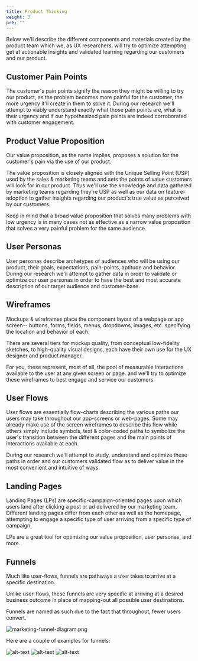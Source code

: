 ```yaml
---
title: Product Thinking
weight: 3
pre: ""
---
```


Below we'll describe the different components and materials created by the product team which we, as UX researchers, will try to optimize attempting get at actionable insights and validated learning regarding our customers and our product.

## Customer Pain Points

The customer's pain points signify the reason they might be willing to try our product, as the problem becomes more painful for the customer, the more urgency it'll create in them to solve it.  During our research we'll attempt to viably understand exactly what those pain points are, what is their urgency and if our hypothesized pain points are indeed corroborated with customer engagement.

## Product Value Proposition

Our value proposition, as the name implies, proposes a solution for the customer's pain via the use of our product.

The value proposition is closely aligned with the Unique Selling Point (USP) used by the sales & marketing teams and sets the points of value customers will look for in our product. Thus we'll use the knowledge and data gathered by marketing teams regarding they're USP as well as our data on feature-adoption to gather insights regarding our product's true value as perceived by our customers.   

Keep in mind that a broad value proposition that solves many problems with low urgency is in many cases not as effective as a narrow value proposition that solves a very painful problem for the same audience.

## User Personas

User personas describe archetypes of audiences who will be using our product, their goals, expectations, pain-points, aptitude and behavior. During our research we'll attempt to gather data in order to validate or optimize our user personas in order to have the best and most accurate description of our target audience and customer-base.  

## Wireframes

Mockups & wireframes place the component layout of a webpage or app screen-- buttons, forms, fields, menus, dropdowns, images, etc. specifying the location and behavior of each.

There are several tiers for mockup quality, from conceptual low-fidelity sketches, to high-quality visual designs, each have their own use for the UX designer and product manager.

For you, these represent, most of all, the pool of measurable interactions available to the user at any given screen or page. and we'll try to optimize these wireframes to best engage and service our customers.

## User Flows

User flows are essentially flow-charts describing the various paths our users may take throughout our app-screens or web-pages. Some may already make use of the screen wireframes to describe this flow while others simply include symbols, text & color-coded paths to symbolize the user's transition between the different pages and the main points of interactions available at each.

During our research we'll attempt to study, understand and optimize these paths in order and our customers validated flow as to deliver value in the most convenient and intuitive of ways.  

## Landing Pages

Landing Pages (LPs) are specific-campaign-oriented pages upon which users land after clicking a post or ad delivered by our marketing team. Different landing pages differ from each other as well as the homepage, attempting to engage a specific type of user arriving from a specific type of campaign.

LPs are a great tool for optimizing our value proposition, user personas, and more.

## Funnels

Much like user-flows, funnels are pathways a user takes to arrive at a specific destination.

Unlike user-flows, these funnels are very specific at arriving at a desired business outcome in place of mapping-out all possible user destinations.

Funnels are named as such due to the fact that throughout, fewer users convert.

![marketing-funnel-diagram.png](/qlc/assets/DA/image4.png?classes=shadow&width=60pc)

Here are a couple of examples for funnels:

![alt-text](/qlc/assets/DA/funnel1.png?classes=shadow&width=30pc)
![alt-text](/qlc/assets/DA/funnel2.png?classes=shadow&width=30pc)
![alt-text](/qlc/assets/DA/funnel3.png?classes=shadow&width=30pc)
